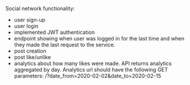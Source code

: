 Social network functionality:

- user sign-up
- user login
- implemented JWT authentication
- endpoint showing when user was logged in for the last time and when they made the last request to the service.
- post creation
- post like/unlike
- analytics about how many likes were made. API returns analytics aggregated by day. Analytics url should have the following GET parameters: /?date_from=2020-02-02&date_to=2020-02-15